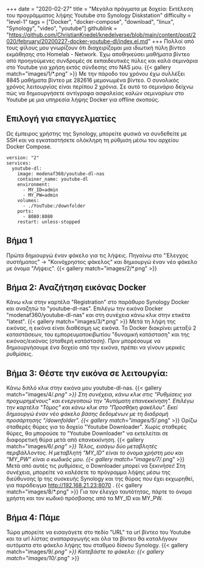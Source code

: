 +++
date = "2020-02-27"
title = "Μεγάλα πράγματα με δοχεία: Εκτέλεση του προγράμματος λήψης Youtube στο Synology Diskstation"
difficulty = "level-1"
tags = ["Docker", "docker-compose", "download", "linux", "Synology", "video", "youtube"]
githublink = "https://github.com/ChristianKnedel/knedelverse/blob/main/content/post/2020/february/20200227-docker-youtube-dl/index.el.md"
+++
Πολλοί από τους φίλους μου γνωρίζουν ότι διαχειρίζομαι μια ιδιωτική πύλη βίντεο εκμάθησης στο Homelab - Network. Έχω αποθηκεύσει μαθήματα βίντεο από προηγούμενες συνδρομές σε εκπαιδευτικές πύλες και καλά σεμινάρια στο Youtube για χρήση εκτός σύνδεσης στο NAS μου.
{{< gallery match="images/1/*.png" >}}
Με την πάροδο του χρόνου έχω συλλέξει 8845 μαθήματα βίντεο με 282616 μεμονωμένα βίντεο. Ο συνολικός χρόνος λειτουργίας είναι περίπου 2 χρόνια. Σε αυτό το σεμινάριο δείχνω πώς να δημιουργήσετε αντίγραφα ασφαλείας καλών σεμιναρίων στο Youtube με μια υπηρεσία λήψης Docker για offline σκοπούς.
## Επιλογή για επαγγελματίες
Ως έμπειρος χρήστης της Synology, μπορείτε φυσικά να συνδεθείτε με SSH και να εγκαταστήσετε ολόκληρη τη ρύθμιση μέσω του αρχείου Docker Compose.
```
version: "2"
services:
  youtube-dl:
    image: modenaf360/youtube-dl-nas
    container_name: youtube-dl
    environment:
      - MY_ID=admin
      - MY_PW=admin
    volumes:
      - ./YouTube:/downfolder
    ports:
      - 8080:8080
    restart: unless-stopped

```

## Βήμα 1
Πρώτα δημιουργώ έναν φάκελο για τις λήψεις. Πηγαίνω στο "Έλεγχος συστήματος" -> "Κοινόχρηστος φάκελος" και δημιουργώ έναν νέο φάκελο με όνομα "Λήψεις".
{{< gallery match="images/2/*.png" >}}

## Βήμα 2: Αναζήτηση εικόνας Docker
Κάνω κλικ στην καρτέλα "Registration" στο παράθυρο Synology Docker και αναζητώ το "youtube-dl-nas". Επιλέγω την εικόνα Docker "modenaf360/youtube-dl-nas" και στη συνέχεια κάνω κλικ στην ετικέτα "latest".
{{< gallery match="images/3/*.png" >}}
Μετά τη λήψη της εικόνας, η εικόνα είναι διαθέσιμη ως εικόνα. Το Docker διακρίνει μεταξύ 2 καταστάσεων, του εμπορευματοκιβωτίου "δυναμική κατάσταση" και της εικόνας/εικόνας (σταθερή κατάσταση). Πριν μπορέσουμε να δημιουργήσουμε ένα δοχείο από την εικόνα, πρέπει να γίνουν μερικές ρυθμίσεις.
## Βήμα 3: Θέστε την εικόνα σε λειτουργία:
Κάνω διπλό κλικ στην εικόνα μου youtube-dl-nas.
{{< gallery match="images/4/*.png" >}}
Στη συνέχεια, κάνω κλικ στις "Ρυθμίσεις για προχωρημένους" και ενεργοποιώ την "Αυτόματη επανεκκίνηση". Επιλέγω την καρτέλα "Τόμος" και κάνω κλικ στο "Προσθήκη φακέλου". Εκεί δημιουργώ έναν νέο φάκελο βάσης δεδομένων με τη διαδρομή προσάρτησης "/downfolder".
{{< gallery match="images/5/*.png" >}}
Ορίζω σταθερές θύρες για το δοχείο "Youtube Downloader". Χωρίς σταθερές θύρες, θα μπορούσε το "Youtube Downloader" να εκτελείται σε διαφορετική θύρα μετά από επανεκκίνηση.
{{< gallery match="images/6/*.png" >}}
Τέλος, εισάγω δύο μεταβλητές περιβάλλοντος. Η μεταβλητή "MY_ID" είναι το όνομα χρήστη μου και "MY_PW" είναι ο κωδικός μου.
{{< gallery match="images/7/*.png" >}}
Μετά από αυτές τις ρυθμίσεις, ο Downloader μπορεί να ξεκινήσει! Στη συνέχεια, μπορείτε να καλέσετε το πρόγραμμα λήψης μέσω της διεύθυνσης Ip της συσκευής Synology και της θύρας που έχει εκχωρηθεί, για παράδειγμα http://192.168.21.23:8070 .
{{< gallery match="images/8/*.png" >}}
Για τον έλεγχο ταυτότητας, πάρτε το όνομα χρήστη και τον κωδικό πρόσβασης από τα MY_ID και MY_PW.
## Βήμα 4: Πάμε
Τώρα μπορείτε να εισαγάγετε στο πεδίο "URL" τα url βίντεο του Youtube και τα url λίστας αναπαραγωγής και όλα τα βίντεο θα καταλήγουν αυτόματα στο φάκελο λήψης του σταθμού δίσκου Synology.
{{< gallery match="images/9/*.png" >}}
Κατεβάστε το φάκελο:
{{< gallery match="images/10/*.png" >}}